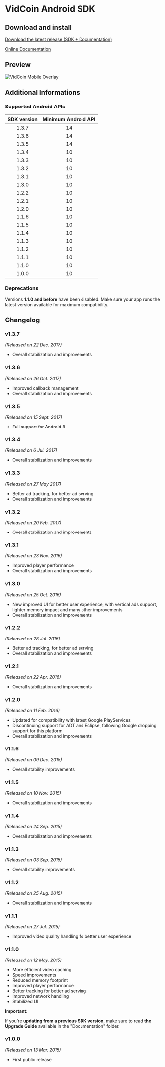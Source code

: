 VidCoin Android SDK
===============
## Download and install

[Download the latest release (SDK + Documentation)](https://github.com/VidCoin/VidCoin-Android-SDK/releases/download/v1.3.7/VidCoin-Android-SDK.zip)

[Online Documentation](https://github.com/VidCoin/VidCoin-Android-SDK/blob/master/Documentation.md)

## Preview
![VidCoin Mobile Overlay](https://d3rud9259azp35.cloudfront.net/preview/android.png "VidCoin Mobile Overlay")

## Additional Informations

### Supported Android APIs

| SDK version  | Minimum Android API |
| :-------------: | :-------------: |
| 1.3.7 | 14 |
| 1.3.6 | 14 |
| 1.3.5 | 14 |
| 1.3.4 | 10 |
| 1.3.3 | 10 |
| 1.3.2 | 10 |
| 1.3.1 | 10 |
| 1.3.0 | 10 |
| 1.2.2 | 10 |
| 1.2.1 | 10 |
| 1.2.0 | 10 |
| 1.1.6 | 10 |
| 1.1.5 | 10 |
| 1.1.4 | 10 |
| 1.1.3 | 10 |
| 1.1.2 | 10 |
| 1.1.1 | 10 |
| 1.1.0 | 10 |
| 1.0.0 | 10 |

### Deprecations
Versions **1.1.0 and before** have been disabled. Make sure your app runs the latest version available for maximum compatibility.

## Changelog

### v1.3.7
*(Released on 22 Dec. 2017)*
- Overall stabilization and improvements

### v1.3.6
*(Released on 26 Oct. 2017)*
- Improved callback management
- Overall stabilization and improvements

### v1.3.5
*(Released on 15 Sept. 2017)*
- Full support for Android 8

### v1.3.4
*(Released on 6 Jul. 2017)*
- Overall stabilization and improvements

### v1.3.3
*(Released on 27 May 2017)*
- Better ad tracking, for better ad serving
- Overall stabilization and improvements

### v1.3.2
*(Released on 20 Feb. 2017)*
- Overall stabilization and improvements

### v1.3.1
*(Released on 23 Nov. 2016)*
- Improved player performance
- Overall stabilization and improvements

### v1.3.0
*(Released on 25 Oct. 2016)*
- New improved UI for better user experience, with vertical ads support, lighter memory impact and many other improvements
- Overall stabilization and improvements


### v1.2.2
*(Released on 28 Jul. 2016)*
- Better ad tracking, for better ad serving
- Overall stabilization and improvements

### v1.2.1
*(Released on 22 Apr. 2016)*
- Overall stabilization and improvements

### v1.2.0
*(Released on 11 Feb. 2016)*
- Updated for compatibility with latest Google PlayServices
- Discontinuing support for ADT and Eclipse, following Google dropping support for this platform
- Overall stabilization and improvements

### v1.1.6
*(Released on 09 Dec. 2015)*
- Overall stability improvements

### v1.1.5
*(Released on 10 Nov. 2015)*
- Overall stabilization and improvements

### v1.1.4
*(Released on 24 Sep. 2015)*
- Overall stabilization and improvements

### v1.1.3
*(Released on 03 Sep. 2015)*
- Overall stability improvements

### v1.1.2
*(Released on 25 Aug. 2015)*
- Overall stabilization and improvements

### v1.1.1
*(Released on 27 Jul. 2015)*
- Improved video quality handling fo better user experience

### v1.1.0
*(Released on 12 May. 2015)*
- More efficient video caching
- Speed improvements
- Reduced memory footprint
- Improved player performance
- Better tracking for better ad serving
- Improved network handling
- Stabilized UI

**Important:**

If you're **updating from a previous SDK version**, make sure to read **the Upgrade Guide** available in the "Documentation" folder.

### v1.0.0
*(Released on 13 Mar. 2015)*
- First public release
